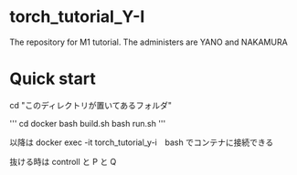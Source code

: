 # torch_tutorial_Y-I
The repository for M1 tutorial. The administers are YANO and NAKAMURA


# Quick start
cd "このディレクトリが置いてあるフォルダ"


'''
cd docker
bash build.sh
bash run.sh
'''

以降は
docker exec -it torch_tutorial_y-i　bash
でコンテナに接続できる

抜ける時は
controll と P と Q
